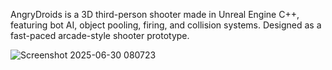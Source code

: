 AngryDroids is a 3D third-person shooter made in Unreal Engine C++, featuring bot AI, object pooling, firing, and collision systems. Designed as a fast-paced arcade-style shooter prototype.

![Screenshot 2025-06-30 080723](https://github.com/user-attachments/assets/e69f7325-328d-440a-ae26-7018803ecf37)
